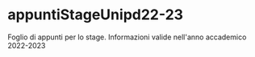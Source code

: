 # appuntiStageUnipd22-23
Foglio di appunti per lo stage. Informazioni valide nell'anno accademico 2022-2023
